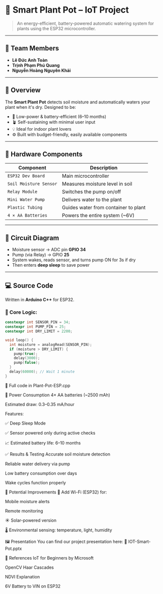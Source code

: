 # 🌱 Smart Plant Pot – IoT Project

> An energy-efficient, battery-powered automatic watering system for plants using the ESP32 microcontroller.

---

## 👥 Team Members

- **Lê Đức Anh Toàn**
- **Trịnh Phạm Phú Quang**
- **Nguyễn Hoàng Nguyên Khải**

---

## 📌 Overview

The **Smart Plant Pot** detects soil moisture and automatically waters your plant when it's dry. Designed to be:

- 🔋 Low-power & battery-efficient (6–10 months)
- 🪴 Self-sustaining with minimal user input
- 💡 Ideal for indoor plant lovers
- ⚙️ Built with budget-friendly, easily available components

---

## 🔧 Hardware Components

| Component              | Description                                      |
|------------------------|--------------------------------------------------|
| `ESP32 Dev Board`      | Main microcontroller                            |
| `Soil Moisture Sensor` | Measures moisture level in soil                 |
| `Relay Module`         | Switches the pump on/off                        |
| `Mini Water Pump`      | Delivers water to the plant                     |
| `Plastic Tubing`       | Guides water from container to plant            |
| `4 × AA Batteries`     | Powers the entire system (~6V)                  |

---

## 🔌 Circuit Diagram

- Moisture sensor → ADC pin **GPIO 34**
- Pump (via Relay) → GPIO **25**
- System wakes, reads sensor, and turns pump ON for 3s if dry
- Then enters **deep sleep** to save power

---

## 💻 Source Code

Written in **Arduino C++** for ESP32.

### 🔹 Core Logic:

```cpp
constexpr int SENSOR_PIN = 34;
constexpr int PUMP_PIN = 25;
constexpr int DRY_LIMIT = 2200;

void loop() {
  int moisture = analogRead(SENSOR_PIN);
  if (moisture > DRY_LIMIT) {
    pump(true);
    delay(3000);
    pump(false);
  }
  delay(60000); // Wait 1 minute
}
```
📂 Full code in Plant-Pot-ESP.cpp

🔋 Power Consumption
4× AA batteries (~2500 mAh)

Estimated draw: 0.3–0.35 mA/hour

Features:

✅ Deep Sleep Mode

✅ Sensor powered only during active checks

📈 Estimated battery life: 6–10 months

✅ Results & Testing
Accurate soil moisture detection

Reliable water delivery via pump

Low battery consumption over days

Wake cycles function properly

🚀 Potential Improvements
📶 Add Wi-Fi (ESP32) for:

Mobile moisture alerts

Remote monitoring

☀️ Solar-powered version

🌡️ Environmental sensing: temperature, light, humidity

🖼️ Presentation
You can find our project presentation here:
📄 IOT-Smart-Pot.pptx

📎 References
IoT for Beginners by Microsoft

OpenCV Haar Cascades

NDVI Explanation

6V Battery to VIN on ESP32


